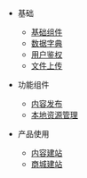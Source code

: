 * 基础
  * [基础组件](zh-cn/basic/)
  * [数据字典](zh-cn/basic/dictionary/)
  * [用户鉴权](zh-cn/basic/auth/)
  * [文件上传](zh-cn/basic/upload/)

* 功能组件
  * [内容发布](/zh-cn/function/cms/)
  * [本地资源管理](/zh-cn/function/resourceManage/)

* 产品使用
  * [内容建站](/zh-cn/production/cms)
  * [商城建站](/zh-cn/production/shop)